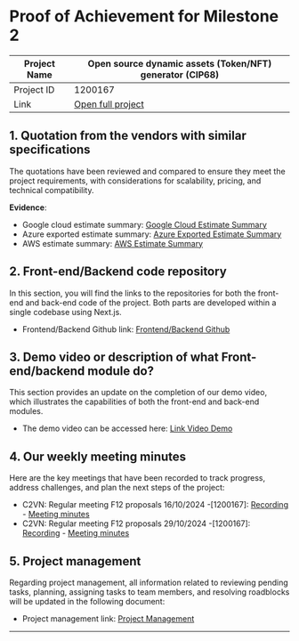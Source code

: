 #  Proof of Achievement for Milestone 2
|  Project Name |Open source dynamic assets (Token/NFT) generator (CIP68)|
| ------------ | ------------ |
| Project ID  | 1200167 |
|  Link  |  [Open full project](https://milestones.projectcatalyst.io/projects/1200167/) |




## **1. Quotation from the vendors with similar specifications**  
The quotations have been reviewed and compared to ensure they meet the project requirements, with considerations for scalability, pricing, and technical compatibility.

**Evidence**:  
- Google cloud estimate summary: [Google Cloud Estimate Summary](https://github.com/cardano2vn/Project-Catalyst/blob/main/1200167%3AOpen%20source%20dynamic%20assets-CIP68/Milestone%202/Google%20Cloud%20Estimate%20Summary.pdf)
- Azure exported estimate summary: [Azure Exported Estimate Summary](https://github.com/cardano2vn/Project-Catalyst/blob/main/1200167%3AOpen%20source%20dynamic%20assets-CIP68/Milestone%202/Azure%20Exported%20Estimate.pdf)
- AWS estimate summary: [AWS Estimate Summary](https://github.com/cardano2vn/Project-Catalyst/blob/main/1200167%3AOpen%20source%20dynamic%20assets-CIP68/Milestone%202/AWS%20Estimate.pdf)


## **2. Front-end/Backend code repository**  
In this section, you will find the links to the repositories for both the front-end and back-end code of the project. Both parts are developed within a single codebase using Next.js.

- Frontend/Backend Github link: [Frontend/Backend Github](https://github.com/cardano2vn/cip68generator)


## **3. Demo video or description of what Front-end/backend module do?**  
This section provides an update on the completion of our demo video, which illustrates the capabilities of both the front-end and back-end modules.

- The demo video can be accessed here: [Link Video Demo](https://www.youtube.com/watch?v=GzEyzRX6gUM)


## **4. Our weekly meeting minutes**  
Here are the key meetings that have been recorded to track progress, address challenges, and plan the next steps of the project:

- C2VN: Regular meeting F12 proposals 16/10/2024 -[1200167]: [Recording](https://youtu.be/7X_SfW__VWA) - [Meeting minutes](https://docs.google.com/document/d/1S93mOBVdFaleu613iaJan4ft9oamwMOfoyjSFcjcFoo/edit?usp=sharing)
- C2VN: Regular meeting F12 proposals 29/10/2024 -[1200167]: [Recording](https://youtu.be/fQ7vWrSnm4M) - [Meeting minutes](https://docs.google.com/document/d/1bSHF8i61pYlZ8ExR_pJrfilABf-OehkT/edit?usp=drive_link&ouid=107549707092065987144&rtpof=true&sd=true)



## **5. Project management**  

Regarding project management, all information related to reviewing pending tasks, planning, assigning tasks to team members, and resolving roadblocks will be updated in the following document: 
- Project management link: [Project Management](https://docs.google.com/spreadsheets/d/1BZDGPv1d1MHMyX7ycNraAZght-hz44lT/edit?gid=1613824326#gid=1613824326)


---
